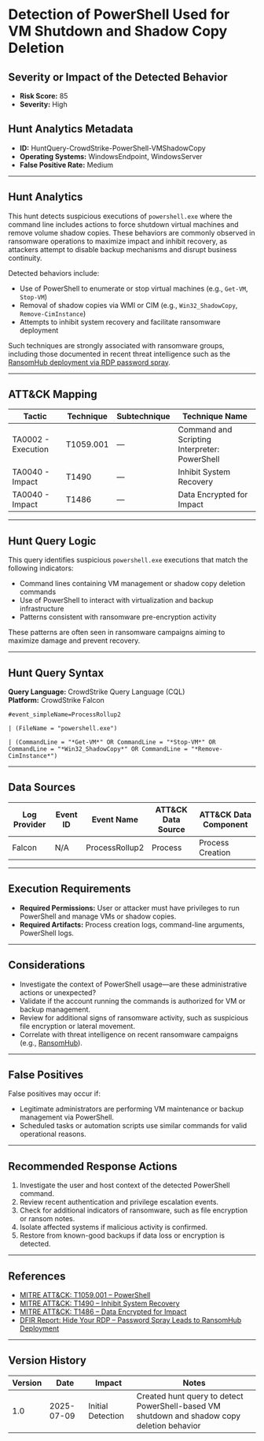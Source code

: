 # Detection of PowerShell Used for VM Shutdown and Shadow Copy Deletion

## Severity or Impact of the Detected Behavior

- **Risk Score:** 85  
- **Severity:** High

## Hunt Analytics Metadata

- **ID:** HuntQuery-CrowdStrike-PowerShell-VMShadowCopy
- **Operating Systems:** WindowsEndpoint, WindowsServer
- **False Positive Rate:** Medium

---

## Hunt Analytics

This hunt detects suspicious executions of `powershell.exe` where the command line includes actions to force shutdown virtual machines and remove volume shadow copies. These behaviors are commonly observed in ransomware operations to maximize impact and inhibit recovery, as attackers attempt to disable backup mechanisms and disrupt business continuity.

Detected behaviors include:

- Use of PowerShell to enumerate or stop virtual machines (e.g., `Get-VM`, `Stop-VM`)
- Removal of shadow copies via WMI or CIM (e.g., `Win32_ShadowCopy`, `Remove-CimInstance`)
- Attempts to inhibit system recovery and facilitate ransomware deployment

Such techniques are strongly associated with ransomware groups, including those documented in recent threat intelligence such as the [RansomHub deployment via RDP password spray](https://thedfirreport.com/2025/06/30/hide-your-rdp-password-spray-leads-to-ransomhub-deployment/).

---

## ATT&CK Mapping

| Tactic                        | Technique   | Subtechnique | Technique Name                                 |
|-------------------------------|-------------|--------------|-----------------------------------------------|
| TA0002 - Execution            | T1059.001   | —            | Command and Scripting Interpreter: PowerShell |
| TA0040 - Impact               | T1490       | —            | Inhibit System Recovery                       |
| TA0040 - Impact               | T1486       | —            | Data Encrypted for Impact                     |

---

## Hunt Query Logic

This query identifies suspicious `powershell.exe` executions that match the following indicators:

- Command lines containing VM management or shadow copy deletion commands
- Use of PowerShell to interact with virtualization and backup infrastructure
- Patterns consistent with ransomware pre-encryption activity

These patterns are often seen in ransomware campaigns aiming to maximize damage and prevent recovery.

---

## Hunt Query Syntax

**Query Language:** CrowdStrike Query Language (CQL)  
**Platform:** CrowdStrike Falcon

```fql
#event_simpleName=ProcessRollup2    

| (FileName = "powershell.exe")    

| (CommandLine = "*Get-VM*" OR CommandLine = "*Stop-VM*" OR CommandLine = "*Win32_ShadowCopy*" OR CommandLine = "*Remove-CimInstance*") 
```

---

## Data Sources

| Log Provider | Event ID | Event Name       | ATT&CK Data Source  | ATT&CK Data Component  |
|--------------|----------|------------------|---------------------|------------------------|
| Falcon       | N/A      | ProcessRollup2   | Process             | Process Creation       |

---

## Execution Requirements

- **Required Permissions:** User or attacker must have privileges to run PowerShell and manage VMs or shadow copies.
- **Required Artifacts:** Process creation logs, command-line arguments, PowerShell logs.

---

## Considerations

- Investigate the context of PowerShell usage—are these administrative actions or unexpected?
- Validate if the account running the commands is authorized for VM or backup management.
- Review for additional signs of ransomware activity, such as suspicious file encryption or lateral movement.
- Correlate with threat intelligence on recent ransomware campaigns (e.g., [RansomHub](https://thedfirreport.com/2025/06/30/hide-your-rdp-password-spray-leads-to-ransomhub-deployment/)).

---

## False Positives

False positives may occur if:

- Legitimate administrators are performing VM maintenance or backup management via PowerShell.
- Scheduled tasks or automation scripts use similar commands for valid operational reasons.

---

## Recommended Response Actions

1. Investigate the user and host context of the detected PowerShell command.
2. Review recent authentication and privilege escalation events.
3. Check for additional indicators of ransomware, such as file encryption or ransom notes.
4. Isolate affected systems if malicious activity is confirmed.
5. Restore from known-good backups if data loss or encryption is detected.

---

## References

- [MITRE ATT&CK: T1059.001 – PowerShell](https://attack.mitre.org/techniques/T1059/001/)
- [MITRE ATT&CK: T1490 – Inhibit System Recovery](https://attack.mitre.org/techniques/T1490/)
- [MITRE ATT&CK: T1486 – Data Encrypted for Impact](https://attack.mitre.org/techniques/T1486/)
- [DFIR Report: Hide Your RDP – Password Spray Leads to RansomHub Deployment](https://thedfirreport.com/2025/06/30/hide-your-rdp-password-spray-leads-to-ransomhub-deployment/)

---

## Version History

| Version | Date       | Impact            | Notes                                                                                      |
|---------|------------|-------------------|--------------------------------------------------------------------------------------------|
| 1.0     | 2025-07-09 | Initial Detection | Created hunt query to detect PowerShell-based VM shutdown and shadow copy deletion behavior |
